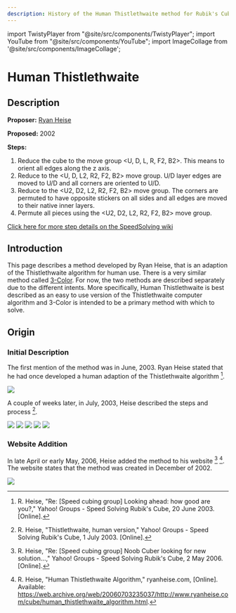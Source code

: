 ```yaml
---
description: History of the Human Thistlethwaite method for Rubik's Cube.
---
```


import TwistyPlayer from "@site/src/components/TwistyPlayer";
import YouTube from "@site/src/components/YouTube";
import ImageCollage from '@site/src/components/ImageCollage';

# Human Thistlethwaite

<TwistyPlayer
  alg="x2 D2 U2 L2 B2 L2"
 controlPanel="none"
/>

## Description

**Proposer:** [Ryan Heise](CubingContributors/MethodDevelopers.md#heise-ryan)

**Proposed:** 2002

**Steps:**

1. Reduce the cube to the move group \<U, D, L, R, F2, B2>. This means to orient all edges along the z axis.
2. Reduce to the \<U, D, L2, R2, F2, B2> move group. U/D layer edges are moved to U/D and all corners are oriented to U/D.
3. Reduce to the \<U2, D2, L2, R2, F2, B2> move group. The corners are permuted to have opposite stickers on all sides and all edges are moved to their native inner layers.
4. Permute all pieces using the \<U2, D2, L2, R2, F2, B2> move group.

[Click here for more step details on the SpeedSolving wiki](https://www.speedsolving.com/wiki/index.php/Human_Thistlethwaite_Algorithm)

## Introduction

This page describes a method developed by Ryan Heise, that is an adaption of the Thistlethwaite algorithm for human use. There is a very similar method called [3-Color](3x3/Methods/3Color.md). For now, the two methods are described separately due to the different intents. More specifically, Human Thistlethwaite is best described as an easy to use version of the Thistlethwaite computer algorithm and 3-Color is intended to be a primary method with which to solve.

## Origin

### Initial Description

The first mention of the method was in June, 2003. Ryan Heise stated that he had once developed a human adaption of the Thistlethwaite algorithm [^heise-2003-1].

![](img/HumanThistlethwaite/FirstMention.png)

A couple of weeks later, in July, 2003, Heise described the steps and process [^heise-2003-2].

![](img/HumanThistlethwaite/Described1.png)
![](img/HumanThistlethwaite/Described2.png)
![](img/HumanThistlethwaite/Described3.png)
![](img/HumanThistlethwaite/Described4.png)
![](img/HumanThistlethwaite/Described5.png)

### Website Addition

In late April or early May, 2006, Heise added the method to his website [^heise-2006] [^heise-nd]. The website states that the method was created in December of 2002.

![](img/HumanThistlethwaite/Website.png)

[^heise-2003-1]: R. Heise, "Re: [Speed cubing group] Looking ahead: how good are you?," Yahoo! Groups - Speed Solving Rubik's Cube, 20 June 2003. [Online].
[^heise-2003-2]: R. Heise, "Thistlethwaite, human version," Yahoo! Groups - Speed Solving Rubik's Cube, 1 July 2003. [Online].
[^heise-2006]: R. Heise, "Re: [Speed cubing group] Noob Cuber looking for new solution…," Yahoo! Groups - Speed Solving Rubik's Cube, 2 May 2006. [Online].
[^heise-nd]: R. Heise, "Human Thistlethwaite Algorithm," ryanheise.com, [Online]. Available: https://web.archive.org/web/20060703235037/http://www.ryanheise.com/cube/human_thistlethwaite_algorithm.html.